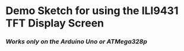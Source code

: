 # Demo Sketch for using the ILI9431 TFT Display Screen
### ***Works only on the Arduino Uno or ATMega328p***